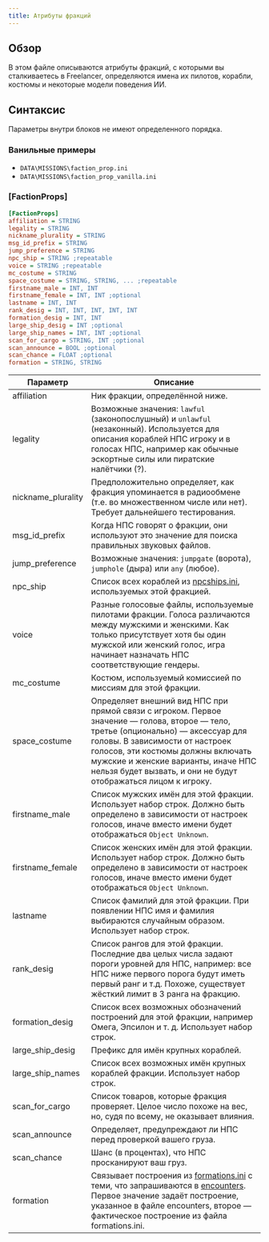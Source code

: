 ```yaml
---
title: Атрибуты фракций
---
```


## Обзор

В этом файле описываются атрибуты фракций, с которыми вы сталкиваетесь в Freelancer, определяются имена их пилотов, корабли, костюмы и некоторые модели поведения ИИ.

## Синтаксис

Параметры внутри блоков не имеют определенного порядка.

### Ванильные примеры

- `DATA\MISSIONS\faction_prop.ini`
- `DATA\MISSIONS\faction_prop_vanilla.ini`

### [FactionProps]

```ini
[FactionProps]
affiliation = STRING
legality = STRING
nickname_plurality = STRING
msg_id_prefix = STRING
jump_preference = STRING
npc_ship = STRING ;repeatable
voice = STRING ;repeatable
mc_costume = STRING
space_costume = STRING, STRING, ... ;repeatable
firstname_male = INT, INT
firstname_female = INT, INT ;optional
lastname = INT, INT
rank_desig = INT, INT, INT, INT, INT
formation_desig = INT, INT
large_ship_desig = INT ;optional
large_ship_names = INT, INT ;optional
scan_for_cargo = STRING, INT ;optional
scan_announce = BOOL ;optional
scan_chance = FLOAT ;optional
formation = STRING, STRING
```

| Параметр           | Описание                                                                                                                                                                                                                                                                                                            |
| ------------------ | ------------------------------------------------------------------------------------------------------------------------------------------------------------------------------------------------------------------------------------------------------------------------------------------------------------------- |
| affiliation        | Ник фракции, определённой ниже.                                                                                                                                                                                                                                                                                     |
| legality           | Возможные значения: `lawful` (законопослушный) и `unlawful` (незаконный). Используется для описания кораблей НПС игроку и в голосах НПС, например как обычные эскортные силы или пиратские налётчики (?).                                                                                                           |
| nickname_plurality | Предположительно определяет, как фракция упоминается в радиообмене (т.е. во множественном числе или нет). Требует дальнейшего тестирования.                                                                                                                                                                         |
| msg_id_prefix      | Когда НПС говорят о фракции, они используют это значение для поиска правильных звуковых файлов.                                                                                                                                                                                                                     |
| jump_preference    | Возможные значения: `jumpgate` (ворота), `jumphole` (дыра) или `any` (любое).                                                                                                                                                                                                                                       |
| npc_ship           | Список всех кораблей из [npcships.ini](./npcships.ini.md), используемых этой фракцией.                                                                                                                                                                                                                              |
| voice              | Разные голосовые файлы, используемые пилотами фракции. Голоса различаются между мужскими и женскими. Как только присутствует хотя бы один мужской или женский голос, игра начинает назначать НПС соответствующие гендеры.                                                                                           |
| mc_costume         | Костюм, используемый комиссией по миссиям для этой фракции.                                                                                                                                                                                                                                                         |
| space_costume      | Определяет внешний вид НПС при прямой связи с игроком. Первое значение — голова, второе — тело, третье (опционально) — аксессуар для головы. В зависимости от настроек голосов, эти костюмы должны включать мужские и женские варианты, иначе НПС нельзя будет вызвать, и они не будут отображаться лицом к игроку. |
| firstname_male     | Список мужских имён для этой фракции. Использует набор строк. Должно быть определено в зависимости от настроек голосов, иначе вместо имени будет отображаться `Object Unknown`.                                                                                                                                     |
| firstname_female   | Список женских имён для этой фракции. Использует набор строк. Должно быть определено в зависимости от настроек голосов, иначе вместо имени будет отображаться `Object Unknown`.                                                                                                                                     |
| lastname           | Список фамилий для этой фракции. При появлении НПС имя и фамилия выбираются случайным образом. Использует набор строк.                                                                                                                                                                                              |
| rank_desig         | Список рангов для этой фракции. Последние два целых числа задают пороги уровней для НПС, например: все НПС ниже первого порога будут иметь первый ранг и т.д. Похоже, существует жёсткий лимит в 3 ранга на фракцию.                                                                                                |
| formation_desig    | Список всех возможных обозначений построений для этой фракции, например Омега, Эпсилон и т. д. Использует набор строк.                                                                                                                                                                                              |
| large_ship_desig   | Префикс для имён крупных кораблей.                                                                                                                                                                                                                                                                                  |
| large_ship_names   | Список всех возможных имён крупных кораблей фракции. Использует набор строк.                                                                                                                                                                                                                                        |
| scan_for_cargo     | Список товаров, которые фракция проверяет. Целое число похоже на вес, но, судя по всему, не оказывает влияния.                                                                                                                                                                                                      |
| scan_announce      | Определяет, предупреждают ли НПС перед проверкой вашего груза.                                                                                                                                                                                                                                                      |
| scan_chance        | Шанс (в процентах), что НПС просканируют ваш груз.                                                                                                                                                                                                                                                                  |
| formation          | Связывает построения из [formations.ini](./formations.ini.md) с теми, что запрашиваются в [encounters](../../../typed-inis/encounters.md). Первое значение задаёт построение, указанное в файле encounters, второе — фактическое построение из файла formations.ini.                                                |
